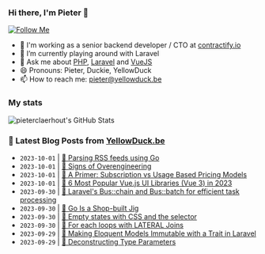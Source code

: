 ### Hi there, I'm Pieter 👋  
[![Follow Me](https://img.shields.io/github/followers/pieterclaerhout?label=Follow&style=social)](https://github.com/pieterclaerhout)

- 🏢 I'm working as a senior backend developer / CTO at [contractify.io](https://contractify.io)
- 🌱 I’m currently playing around with Laravel
- 💬 Ask me about [PHP](https://php.net), [Laravel](http://laravel.com) and [VueJS](https://vuejs.org)
- 😄 Pronouns: Pieter, Duckie, YellowDuck
- 📫 How to reach me: pieter@yellowduck.be

### My stats

![pieterclaerhout's GitHub Stats](https://github-readme-stats.vercel.app/api?username=pieterclaerhout&show_icons=true&count_private=true&line_height=40)

### 📩 Latest Blog Posts from [YellowDuck.be](https://www.yellowduck.be/)
<!-- BLOG-POST-LIST:START -->
- `2023-10-01` | [🐥 Parsing RSS feeds using Go](https://www.yellowduck.be/posts/parsing-rss-feeds-using-go)  
- `2023-10-01` | [🔗 Signs of Overengineering](https://www.yellowduck.be/posts/signs-of-overengineering)  
- `2023-10-01` | [🔗 A Primer: Subscription vs Usage Based Pricing Models](https://www.yellowduck.be/posts/a-primer-subscription-vs-usage-based-pricing-models)  
- `2023-10-01` | [🔗 6 Most Popular Vue.js UI Libraries &lpar;Vue 3&rpar; in 2023](https://www.yellowduck.be/posts/6-most-popular-vue-js-ui-libraries-vue-3-in-2023)  
- `2023-09-30` | [🐥 Laravel&#39;s Bus::chain and Bus::batch for efficient task processing](https://www.yellowduck.be/posts/laravels-bus-chain-and-bus-batch-for-efficient-task-processing)  
- `2023-09-30` | [🔗 Go Is a Shop-built Jig](https://www.yellowduck.be/posts/go-is-a-shop-built-jig)  
- `2023-09-30` | [🔗 Empty states with CSS and the  selector](https://www.yellowduck.be/posts/empty-states-with-css-and-the-selector)  
- `2023-09-30` | [🔗 For each loops with LATERAL Joins](https://www.yellowduck.be/posts/for-each-loops-with-lateral-joins)  
- `2023-09-29` | [🐥 Making Eloquent Models Immutable with a Trait in Laravel](https://www.yellowduck.be/posts/making-eloquent-models-immutable-with-a-trait-in-laravel)  
- `2023-09-29` | [🔗 Deconstructing Type Parameters](https://www.yellowduck.be/posts/deconstructing-type-parameters)  

<!-- BLOG-POST-LIST:END -->
